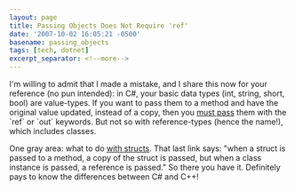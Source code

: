 ```yaml
---
layout: page
title: Passing Objects Does Not Require 'ref'
date: '2007-10-02 16:05:21 -0500'
basename: passing_objects
tags: [tech, dotnet]
excerpt_separator: <!--more-->
---
```


I'm willing to admit that I made a mistake, and I share this now for your
reference (no pun intended): in C#, your basic data types (int, string, short,
bool) are value-types. If you want to pass them to a method and have the
original value updated, instead of a copy, then you [must
pass](http://msdn2.microsoft.com/en-us/library/0f66670z(VS.80).aspx) them with the `ref` or `out` keywords. But not so with reference-types
(hence the name!), which includes classes.

One gray area: what to do [with
structs](http://msdn2.microsoft.com/en-us/library/8b0bdca4(VS.80).aspx). That last link says: "when a struct is passed to a method, a copy
of the struct is passed, but when a class instance is passed, a reference is
passed." So there you have it. Definitely pays to know the differences between
C# and C++!
